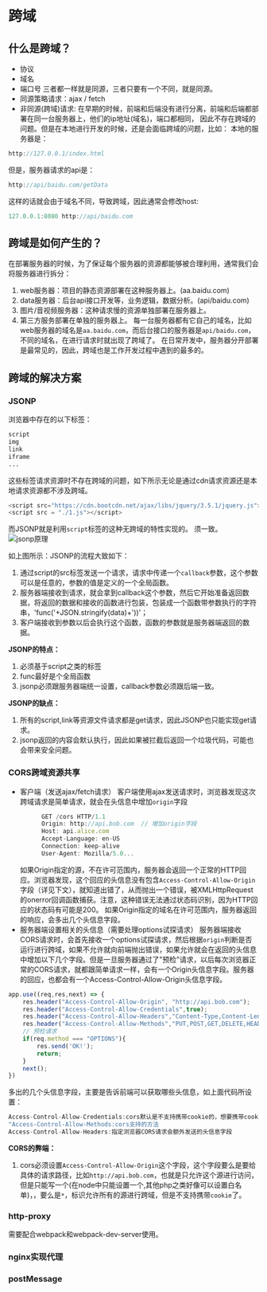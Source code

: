 # 跨域

## 什么是跨域？
- 协议
- 域名
- 端口号
三者都一样就是同源，三者只要有一个不同，就是同源。
- 同源策略请求：ajax / fetch
- 非同源(跨域)请求:
在早期的时候，前端和后端没有进行分离，前端和后端都部署在同一台服务器上，他们的ip地址(域名)，端口都相同，
因此不存在跨域的问题。但是在本地进行开发的时候，还是会面临跨域的问题，比如：
本地的服务器是：
```js
http://127.0.0.1/index.html
```
但是，服务器请求的api是：
```js
http://api/baidu.com/getData
```
这样的话就会由于域名不同，导致跨域，因此通常会修改host:
```js
127.0.0.1:8080 http://api/baidu.com
```

## 跨域是如何产生的？

在部署服务器的时候，为了保证每个服务器的资源都能够被合理利用，通常我们会将服务器进行拆分：
1. web服务器：项目的静态资源部署在这种服务器上。(aa.baidu.com)
2. data服务器：后台api接口开发等，业务逻辑，数据分析。(api/baidu.com)
3. 图片/音视频服务器：这种请求慢的资源单独部署在服务器上。
4. 第三方服务部署在单独的服务器上。
每一台服务器都有它自己的域名，比如web服务器的域名是`aa.baidu.com`，而后台接口的服务器是`api/baidu.com`，不同的域名，在进行请求时就出现了跨域了。
在日常开发中，服务器分开部署是最常见的，因此，跨域也是工作开发过程中遇到的最多的。

## 跨域的解决方案


### JSONP
浏览器中存在的以下标签：
```html
script
img
link
iframe
...
```
这些标签请求资源时不存在跨域的问题，如下所示无论是通过cdn请求资源还是本地请求资源都不涉及跨域。
```js
<script src="https://cdn.bootcdn.net/ajax/libs/jquery/3.5.1/jquery.js"></script>
<script src = "./1.js"></script>
```
而JSONP就是利用`script`标签的这种无跨域的特性实现的。
须一致。
![jsonp原理](https://ftp.bmp.ovh/imgs/2021/03/183348b65c44d9e6.png)

如上图所示：JSONP的流程大致如下：
1. 通过script的src标签发送一个请求，请求中传递一个`callback`参数，这个参数可以是任意的，参数的值是定义的一个全局函数。
2. 服务器端接收到请求，就会拿到callback这个参数，然后它开始准备返回数据，将返回的数据和接收的函数进行包装，包装成一个函数带参数执行的字符串，'func('+JSON.stringify(data)+'))'；
3. 客户端接收到参数以后会执行这个函数，函数的参数就是服务器端返回的数据。

**JSONP的特点：**
1. 必须基于script之类的标签
2. func最好是个全局函数
3. jsonp必须跟服务器端统一设置，callback参数必须跟后端一致。

**JSONP的缺点：**
1. 所有的script,link等资源文件请求都是get请求，因此JSONP也只能实现get请求。
2. jsonp返回的内容会默认执行，因此如果被拦截后返回一个垃圾代码，可能也会带来安全问题。


### CORS跨域资源共享

- 客户端（发送ajax/fetch请求）
  客户端使用ajax发送请求时，浏览器发现这次跨域请求是简单请求，就会在头信息中增加`origin`字段
  ```js
        GET /cors HTTP/1.1
        Origin: http://api.bob.com  // 增加origin字段
        Host: api.alice.com
        Accept-Language: en-US
        Connection: keep-alive
        User-Agent: Mozilla/5.0...
  ```
  如果Origin指定的源，不在许可范围内，服务器会返回一个正常的HTTP回应。浏览器发现，这个回应的头信息没有包含`Access-Control-Allow-Origin`字段（详见下文），就知道出错了，从而抛出一个错误，被XMLHttpRequest的onerror回调函数捕获。注意，这种错误无法通过状态码识别，因为HTTP回应的状态码有可能是200。
  如果Origin指定的域名在许可范围内，服务器返回的响应，会多出几个头信息字段。
- 服务器端设置相关的头信息（需要处理options试探请求）
服务器端接收CORS请求时，会首先接收一个options试探请求，然后根据`origin`判断是否运行进行跨域，如果不允许就向前端抛出错误，如果允许就会在返回的头信息中增加以下几个字段。但是一旦服务器通过了"预检"请求，以后每次浏览器正常的CORS请求，就都跟简单请求一样，会有一个Origin头信息字段。服务器的回应，也都会有一个Access-Control-Allow-Origin头信息字段。
```js
app.use((req,res,next) => {
    res.header("Access-Control-Allow-Origin", "http://api.bob.com");
    res.header("Access-Control-Allow-Credentials",true);
    res.header("Access-Control-Allow-Headers","Content-Type,Content-Length,Authorization,Accept,X-Requested-With");
    res.header("Access-Control-Allow-Methods","PUT,POST,GET,DELETE,HEAD,OPTIONS"),
    // 预检请求
    if(req.method === "OPTIONS"){
        res.send('OK!');
        return;
    }
    next();
})
```
多出的几个头信息字段，主要是告诉前端可以获取哪些头信息，如上面代码所设置：
```js
Access-Control-Allow-Credentials:cors默认是不支持携带cookie的，想要携带cookie需要前后端都开启
"Access-Control-Allow-Methods:cors支持的方法
Access-Control-Allow-Headers:指定浏览器CORS请求会额外发送的头信息字段
```

**CORS的弊端：**
1. cors必须设置`Access-Control-Allow-Origin`这个字段，这个字段要么是要给具体的请求路径，比如`http://api.bob.com`，也就是只允许这个源进行访问，但是只能写一个(在node中只能设置一个,其他php之类好像可以设置白名单)，，要么是`*`，标识允许所有的源进行跨域，但是不支持携带`cookie`了。


### http-proxy
需要配合webpack和webpack-dev-server使用。

### nginx实现代理

### postMessage
